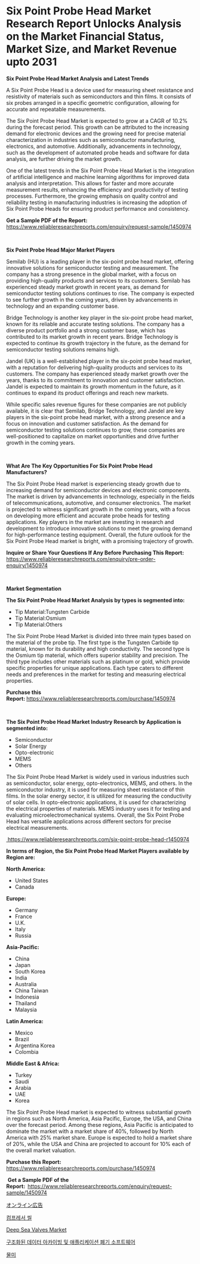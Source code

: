 <p><h1>Six Point Probe Head Market Research Report Unlocks Analysis on the Market Financial Status, Market Size, and Market Revenue upto 2031</h1></p><p><strong>Six Point Probe Head Market Analysis and Latest Trends</strong></p>
<p><p>A Six Point Probe Head is a device used for measuring sheet resistance and resistivity of materials such as semiconductors and thin films. It consists of six probes arranged in a specific geometric configuration, allowing for accurate and repeatable measurements.</p><p>The Six Point Probe Head Market is expected to grow at a CAGR of 10.2% during the forecast period. This growth can be attributed to the increasing demand for electronic devices and the growing need for precise material characterization in industries such as semiconductor manufacturing, electronics, and automotive. Additionally, advancements in technology, such as the development of automated probe heads and software for data analysis, are further driving the market growth.</p><p>One of the latest trends in the Six Point Probe Head Market is the integration of artificial intelligence and machine learning algorithms for improved data analysis and interpretation. This allows for faster and more accurate measurement results, enhancing the efficiency and productivity of testing processes. Furthermore, the growing emphasis on quality control and reliability testing in manufacturing industries is increasing the adoption of Six Point Probe Heads for ensuring product performance and consistency.</p></p>
<p><strong>Get a Sample PDF of the Report:&nbsp;</strong> <a href="https://www.reliableresearchreports.com/enquiry/request-sample/1450974">https://www.reliableresearchreports.com/enquiry/request-sample/1450974</a></p>
<p>&nbsp;</p>
<p><strong>Six Point Probe Head Major Market Players</strong></p>
<p><p>Semilab (HU) is a leading player in the six-point probe head market, offering innovative solutions for semiconductor testing and measurement. The company has a strong presence in the global market, with a focus on providing high-quality products and services to its customers. Semilab has experienced steady market growth in recent years, as demand for semiconductor testing solutions continues to rise. The company is expected to see further growth in the coming years, driven by advancements in technology and an expanding customer base.</p><p>Bridge Technology is another key player in the six-point probe head market, known for its reliable and accurate testing solutions. The company has a diverse product portfolio and a strong customer base, which has contributed to its market growth in recent years. Bridge Technology is expected to continue its growth trajectory in the future, as the demand for semiconductor testing solutions remains high.</p><p>Jandel (UK) is a well-established player in the six-point probe head market, with a reputation for delivering high-quality products and services to its customers. The company has experienced steady market growth over the years, thanks to its commitment to innovation and customer satisfaction. Jandel is expected to maintain its growth momentum in the future, as it continues to expand its product offerings and reach new markets.</p><p>While specific sales revenue figures for these companies are not publicly available, it is clear that Semilab, Bridge Technology, and Jandel are key players in the six-point probe head market, with a strong presence and a focus on innovation and customer satisfaction. As the demand for semiconductor testing solutions continues to grow, these companies are well-positioned to capitalize on market opportunities and drive further growth in the coming years.</p></p>
<p>&nbsp;</p>
<p><strong>What Are The Key Opportunities For Six Point Probe Head Manufacturers?</strong></p>
<p><p>The Six Point Probe Head market is experiencing steady growth due to increasing demand for semiconductor devices and electronic components. The market is driven by advancements in technology, especially in the fields of telecommunications, automotive, and consumer electronics. The market is projected to witness significant growth in the coming years, with a focus on developing more efficient and accurate probe heads for testing applications. Key players in the market are investing in research and development to introduce innovative solutions to meet the growing demand for high-performance testing equipment. Overall, the future outlook for the Six Point Probe Head market is bright, with a promising trajectory of growth.</p></p>
<p><strong>Inquire or Share Your Questions If Any Before Purchasing This Report:</strong> <a href="https://www.reliableresearchreports.com/enquiry/pre-order-enquiry/1450974">https://www.reliableresearchreports.com/enquiry/pre-order-enquiry/1450974</a></p>
<p>&nbsp;</p>
<p><strong>Market Segmentation</strong></p>
<p><strong>The Six Point Probe Head Market Analysis by types is segmented into:</strong></p>
<p><ul><li>Tip Material:Tungsten Carbide</li><li>Tip Material:Osmium</li><li>Tip Material:Others</li></ul></p>
<p><p>The Six Point Probe Head Market is divided into three main types based on the material of the probe tip. The first type is the Tungsten Carbide tip material, known for its durability and high conductivity. The second type is the Osmium tip material, which offers superior stability and precision. The third type includes other materials such as platinum or gold, which provide specific properties for unique applications. Each type caters to different needs and preferences in the market for testing and measuring electrical properties.</p></p>
<p><strong>Purchase this Report:&nbsp;</strong><a href="https://www.reliableresearchreports.com/purchase/1450974">https://www.reliableresearchreports.com/purchase/1450974</a></p>
<p>&nbsp;</p>
<p><strong>The Six Point Probe Head Market Industry Research by Application is segmented into:</strong></p>
<p><ul><li>Semiconductor</li><li>Solar Energy</li><li>Opto-electronic</li><li>MEMS</li><li>Others</li></ul></p>
<p><p>The Six Point Probe Head Market is widely used in various industries such as semiconductor, solar energy, opto-electronics, MEMS, and others. In the semiconductor industry, it is used for measuring sheet resistance of thin films. In the solar energy sector, it is utilized for measuring the conductivity of solar cells. In opto-electronic applications, it is used for characterizing the electrical properties of materials. MEMS industry uses it for testing and evaluating microelectromechanical systems. Overall, the Six Point Probe Head has versatile applications across different sectors for precise electrical measurements.</p></p>
<p><a href="https://www.reliableresearchreports.com/six-point-probe-head-r1450974">&nbsp;https://www.reliableresearchreports.com/six-point-probe-head-r1450974</a></p>
<p><strong>In terms of Region, the Six Point Probe Head Market Players available by Region are:</strong></p>
<p>
    <p> <strong> North America: </strong>
        <ul>
            <li>United States</li>
            <li>Canada</li>
        </ul>
        </p> 
    <p> <strong> Europe: </strong>
        <ul>
            <li>Germany</li>
            <li>France</li>
            <li>U.K.</li>
            <li>Italy</li>
            <li>Russia</li>
        </ul>
        </p> 
    <p> <strong> Asia-Pacific: </strong>
        <ul>
            <li>China</li>
            <li>Japan</li>
            <li>South Korea</li>
            <li>India</li>
            <li>Australia</li>
            <li>China Taiwan</li>
            <li>Indonesia</li>
            <li>Thailand</li>
            <li>Malaysia</li>
        </ul>
        </p> 
    <p> <strong> Latin America: </strong>
        <ul>
            <li>Mexico</li>
            <li>Brazil</li>
            <li>Argentina Korea</li>
            <li>Colombia</li>
        </ul>
        </p> 
    <p> <strong> Middle East & Africa: </strong>
        <ul>
            <li>Turkey</li>
            <li>Saudi</li>
            <li>Arabia</li>
            <li>UAE</li>
            <li>Korea</li>
        </ul>
    </p>
    </p>
<p><p>The Six Point Probe Head market is expected to witness substantial growth in regions such as North America, Asia Pacific, Europe, the USA, and China over the forecast period. Among these regions, Asia Pacific is anticipated to dominate the market with a market share of 40%, followed by North America with 25% market share. Europe is expected to hold a market share of 20%, while the USA and China are projected to account for 10% each of the overall market valuation.</p></p>
<p><strong>Purchase this Report: </strong><a href="https://www.reliableresearchreports.com/purchase/1450974">https://www.reliableresearchreports.com/purchase/1450974</a></p>
<p>&nbsp;<strong>Get a Sample PDF of the Report:&nbsp;&nbsp;</strong><a href="https://www.reliableresearchreports.com/enquiry/request-sample/1450974">https://www.reliableresearchreports.com/enquiry/request-sample/1450974</a></p>
<p><strong></strong></p>
<p><p><a href="https://github.com/hilmi-2a/Market-Research-Report-List-1/blob/main/629748439386.md">オンライン広告</a></p><p><a href="https://github.com/CliftonFisher9067/Market-Research-Report-List-1/blob/main/806836437561.md">컴프레서 씰</a></p><p><a href="https://github.com/marloy8/Market-Research-Report-List-4/blob/main/deep-sea-valves-market.md">Deep Sea Valves Market</a></p><p><a href="https://medium.com/@elod.85/%EA%B5%AC%EC%A1%B0%ED%99%94%EB%90%9C-%EB%8D%B0%EC%9D%B4%ED%84%B0-%EC%95%84%EC%B9%B4%EC%9D%B4%EB%B9%99-%EB%B0%8F-%EC%9D%91%EC%9A%A9%ED%94%84%EB%A1%9C%EA%B7%B8%EB%9E%A8-%ED%8F%90%EC%A7%80-%EC%86%8C%ED%94%84%ED%8A%B8%EC%9B%A8%EC%96%B4-%EC%8B%9C%EC%9E%A5-%EA%B2%BD%EC%9F%81-%EB%B6%84%EC%84%9D-%EC%8B%9C%EC%9E%A5-%EB%8F%99%ED%96%A5-%EB%B0%8F-2031%EB%85%84%EA%B9%8C%EC%A7%80%EC%9D%98-%EC%98%88%EC%B8%A1-9e6144232500">구조화된 데이터 아카이빙 및 애플리케이션 폐기 소프트웨어</a></p><p><a href="https://github.com/vskv4779xr1/Market-Research-Report-List-1/blob/main/903883037560.md">물미</a></p></p>